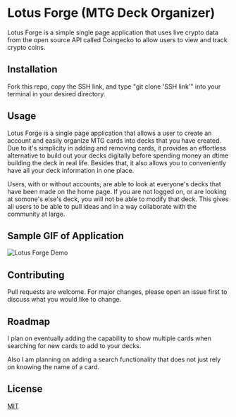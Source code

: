 # Lotus Forge (MTG Deck Organizer)

Lotus Forge is a simple single page application that uses live crypto data from the open source API called Coingecko to allow users to view and track crypto coins. 

## Installation

Fork this repo, copy the SSH link, and type "git clone 'SSH link'" into your terminal in your desired directory.

## Usage

Lotus Forge is a single page application that allows a user to create an account and easily organize MTG cards into decks that you have created. Due to it's simplicity in adding and removing cards, it provides an effortless alternative to build out your decks digitally before spending money an dtime building the deck in real life. Besides that, it also allows you to conveniently have all your deck information in one place.

Users, with or without accounts, are able to look at everyone's decks that have been made on the home page. If you are not logged on, or are looking at somone's else's deck, you will not be able to modify that deck. This gives all users to be able to pull ideas and in a way collaborate with the community at large.

## Sample GIF of Application

![Lotus Forge Demo]()

## Contributing

Pull requests are welcome. For major changes, please open an issue first to discuss what you would like to change.

## Roadmap

I plan on eventually adding the capability to show multiple cards when searching for new cards to add to your decks. 

Also I am planning on adding a search functionality that does not just rely on knowing the name of a card.

## License

[MIT](https://choosealicense.com/licenses/mit/)